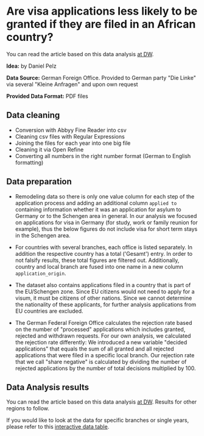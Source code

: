 # Are visa applications less likely to be granted if they are filed in an African country?

You can read the article based on this data analysis [at DW](http://dw.com/a-44099117).

**Idea:** by Daniel Pelz

**Data Source:** German Foreign Office. Provided to German party "Die Linke" via several "Kleine Anfragen" and upon own request

**Provided Data Format:** PDF files

## Data cleaning

- Conversion with Abbyy Fine Reader into csv
- Cleaning csv files with Regular Expressions
- Joining the files for each year into one big file
- Cleaning it via Open Refine
- Converting all numbers in the right number format (German to English formatting)

## Data preparation

- Remodeling data so there is only one value column for each step of the application process and adding an additional column `applied to` containing information whether it was an application for asylum to Germany or to the Schengen area in general. In our analysis we focused on applications for visa in Germany (for study, work or family reunion for example), thus the below figures do not include visa for short term stays in the Schengen area.

- For countries with several branches, each office is listed separately. In addition the respective country has a total ('Gesamt') entry.
In order to not falsify results, these total figures are filtered out. Additionally, country and local branch are fused into one name in a new column `application_origin`.

- The dataset also contains applications filed in a country that is part of the EU/Schengen zone. Since EU citizens would not need to apply for a visum, it must be citizens of other nations. Since we cannot determine the nationality of these applicants, for further analysis applications from EU countries are excluded.

- The German Federal Foreign Office calculates the rejection rate based on the number of "processed" applications which includes granted, rejected and withdrawn requests. For our own analysis, we calculated the rejection rate differently: We introduced a new variable "decided applications" that equals the sum of all granted and all rejected applications that were filed in a specific local branch. Our rejection rate that we call "share negative" is calculated by dividing the number of rejected applications by the number of total decisions multiplied by 100.

## Data Analysis results

You can read the article based on this data analysis [at DW](http://dw.com/a-44099117). Results for other regions to follow.

If you would like to look at the data for specific branches or single years, please refer to this [interactive data table](https://dw-data.github.io/datatable-visa-Africa/).
